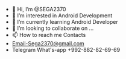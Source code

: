 - 👋 Hi, I’m @SEGA2370
- 👀 I’m interested in Android Development 
- 🌱 I’m currently learning Android Developer
- 💞️ I’m looking to collaborate on ...
- 📫 How to reach me Contacts
- Email-Sega2370@gmail.com
- Telegram What's-app +992-882-82-69-69

<!---
SEGA2370/SEGA2370 is a ✨ special ✨ repository because its `README.md` (this file) appears on your GitHub profile.
You can click the Preview link to take a look at your changes.
--->
